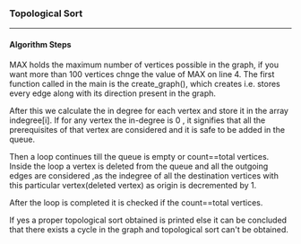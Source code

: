 ### Topological Sort 

--------------------------------------

#### Algorithm Steps


MAX holds the maximum number of vertices possible in the graph, if you want more than 100 vertices chnge the value of MAX on line 4.
The first function called in the main is the create_graph(), which creates i.e. stores every edge along with its direction present in the graph.

After this we calculate the in degree for each vertex and store it in the array indegree[i].
If for any vertex the in-degree is 0 , it signifies that all the prerequisites of that vertex are considered and it is safe to be added in the queue.

Then a loop continues till the queue is empty or count==total vertices.
Inside the loop a vertex is deleted from the queue and all the outgoing edges are considered ,as the indegree of all the destination vertices with this particular vertex(deleted vertex) as origin is decremented by 1.

After the loop is completed it is checked if the count==total vertices.

If yes a proper topological sort obtained is printed else it can be concluded that there exists a cycle in the graph and topological sort can't be obtained.


